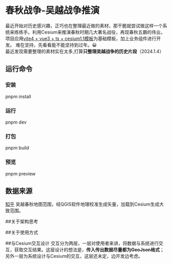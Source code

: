 <!--
 * @Author: 耿连龙 genglianlong@mti-sh.cn
 * @Date: 2023-12-13 17:43:55
 * @LastEditors: 耿连龙 654506379@qq.com
 * @LastEditTime: 2024-01-04 10:53:57
 * @FilePath: \Warfare-Simulation-Spring\README.md
-->
# 春秋战争-吴越战争推演

最近开始对历史感兴趣，正巧也在整理最近做的素材，那干脆就尝试做这样一个系统来练练手。利用Cesium来推演春秋时期几大著名战役，再现春秋五霸的伟业。
项目应用[vite4 + vue3 + ts + cesium1.1模板](https://gitee.com/giserGLL/vue3-cesium.git)为基础模板，加上业务组件进行开发。
难在坚持，先看看能不能坚持到过年。😀<br>
最近发现需要整理的素材实在太多,打算**只整理吴越战争的历史片段**（2024.1.4）


## 运行命令
### 安装
pnpm install
### 运行
pnpm dev
### 打包
pnpm build
### 预览
pnpm preview

## 数据来源
[知乎](https://www.zhihu.com/zvideo/1206289340101459968?utm_source=wechat_session&utm_id=0) 吴越春秋地图范围，经QGIS软件地理校准生成矢量，加载到Cesium生成大致范围。

##关于架构思考


##关于使用方式


##与Cesium交互设计
交互分为两层，一层对使用者来讲，将数据与系统进行交互，获取交互结果。这层设计的想法是，**传入传出数据尽量都为GeoJson格式**；另外一层为系统设计与Cesium的交互，这层还未定，边开发边考虑。



